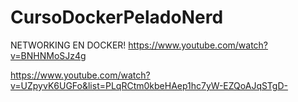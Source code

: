 

# CursoDockerPeladoNerd




NETWORKING EN DOCKER!
https://www.youtube.com/watch?v=BNHNMoSJz4g


https://www.youtube.com/watch?v=UZpyvK6UGFo&list=PLqRCtm0kbeHAep1hc7yW-EZQoAJqSTgD-
